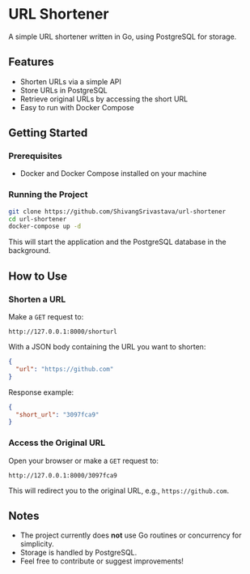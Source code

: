 
# URL Shortener

A simple URL shortener written in Go, using PostgreSQL for storage.

## Features

* Shorten URLs via a simple API
* Store URLs in PostgreSQL
* Retrieve original URLs by accessing the short URL
* Easy to run with Docker Compose

## Getting Started

### Prerequisites

* Docker and Docker Compose installed on your machine

### Running the Project

```bash
git clone https://github.com/ShivangSrivastava/url-shortener
cd url-shortener
docker-compose up -d
```

This will start the application and the PostgreSQL database in the background.

## How to Use

### Shorten a URL

Make a `GET` request to:

```
http://127.0.0.1:8000/shorturl
```

With a JSON body containing the URL you want to shorten:

```json
{
  "url": "https://github.com"
}
```

Response example:

```json
{
  "short_url": "3097fca9"
}
```

### Access the Original URL

Open your browser or make a `GET` request to:

```
http://127.0.0.1:8000/3097fca9
```

This will redirect you to the original URL, e.g., `https://github.com`.

## Notes

* The project currently does **not** use Go routines or concurrency for simplicity.
* Storage is handled by PostgreSQL.
* Feel free to contribute or suggest improvements!

